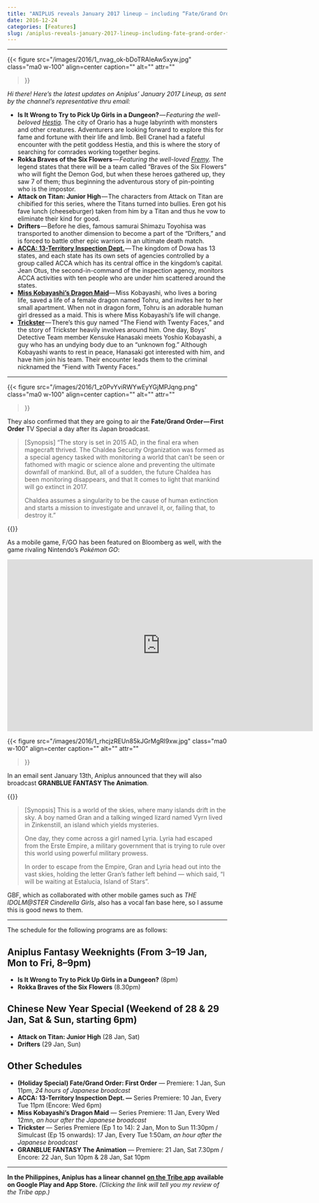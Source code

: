 ```yaml
---
title: "ANIPLUS reveals January 2017 lineup — including “Fate/Grand Order: First Order”"
date: 2016-12-24
categories: [Features]
slug: /aniplus-reveals-january-2017-lineup-including-fate-grand-order-first-order-626a6e4e1d28
---
```


* * *

{{< figure
  src="/images/2016/1_nvag_ok-bDoTRAleAw5xyw.jpg"
  class="ma0 w-100"
  align=center
  caption=""
  alt=""
  attr=""
>}}

_Hi there! Here’s the latest updates on Aniplus’ January 2017 Lineup, as sent by the channel’s representative thru email:_

- **Is It Wrong to Try to Pick Up Girls in a Dungeon?** — _Featuring the well-beloved_ [_Hestia_](https://myanimelist.net/character/93273/Hestia?q=hestia)_._ The city of Orario has a huge labyrinth with monsters and other creatures. Adventurers are looking forward to explore this for fame and fortune with their life and limb. Bell Cranel had a fateful encounter with the petit goddess Hestia, and this is where the story of searching for comrades working together begins.
- **Rokka Braves of the Six Flowers** — _Featuring the well-loved_ [_Fremy_](https://myanimelist.net/character/88577/Fremy_Speeddraw)_._ The legend states that there will be a team called “Braves of the Six Flowers” who will fight the Demon God, but when these heroes gathered up, they saw 7 of them; thus beginning the adventurous story of pin-pointing who is the impostor.
- **Attack on Titan: Junior High** — The characters from Attack on Titan are chibified for this series, where the Titans turned into bullies. Eren got his fave lunch (cheeseburger) taken from him by a Titan and thus he vow to eliminate their kind for good.
- **Drifters** — Before he dies, famous samurai Shimazu Toyohisa was transported to another dimension to become a part of the “Drifters,” and is forced to battle other epic warriors in an ultimate death match.
- [**ACCA: 13-Territory Inspection Dept.**](https://www.youtube.com/watch?v=ypVAKl5DJ94) — The kingdom of Dowa has 13 states, and each state has its own sets of agencies controlled by a group called ACCA which has its central office in the kingdom’s capital. Jean Otus, the second-in-command of the inspection agency, monitors ACCA activities with ten people who are under him scattered around the states.
- [**Miss Kobayashi’s Dragon Maid**](https://www.youtube.com/watch?v=xajYBLu2JMU)— Miss Kobayashi, who lives a boring life, saved a life of a female dragon named Tohru, and invites her to her small apartment. When not in dragon form, Tohru is an adorable human girl dressed as a maid. This is where Miss Kobayashi’s life will change.
- [**Trickster**](https://www.youtube.com/watch?v=pRVcXcnMd_8) — There’s this guy named “The Fiend with Twenty Faces,” and the story of Trickster heavily involves around him. One day, Boys’ Detective Team member Kensuke Hanasaki meets Yoshio Kobayashi, a guy who has an undying body due to an “unknown fog.” Although Kobayashi wants to rest in peace, Hanasaki got interested with him, and have him join his team. Their encounter leads them to the criminal nicknamed the “Fiend with Twenty Faces.”

* * *

{{< figure
  src="/images/2016/1_z0PvYviRWYwEyYGjMPJqng.png"
  class="ma0 w-100"
  align=center
  caption=""
  alt=""
  attr=""
>}}

They also confirmed that they are going to air the **Fate/Grand Order — First Order** TV Special a day after its Japan broadcast.

> \[Synopsis\] “The story is set in 2015 AD, in the final era when magecraft thrived. The Chaldea Security Organization was formed as a special agency tasked with monitoring a world that can’t be seen or fathomed with magic or science alone and preventing the ultimate downfall of mankind. But, all of a sudden, the future Chaldea has been monitoring disappears, and that It comes to light that mankind will go extinct in 2017.
> 
> Chaldea assumes a singularity to be the cause of human extinction and starts a mission to investigate and unravel it, or, failing that, to destroy it.”

{{<youtube ydJYF7CvFL4>}}

As a mobile game, F/GO has been featured on Bloomberg as well, with the game rivaling Nintendo’s _Pokémon GO_:

<iframe src="https://www.bloomberg.com/multimedia/api/embed/iframe?id=f4675cdc-f857-4975-ae1a-3dd636903ae5" allowscriptaccess="always" frameborder="0" height="394" width="700"></iframe>

{{< figure
  src="/images/2016/1_rhcjzREUn85kJGrMgRl9xw.jpg"
  class="ma0 w-100"
  align=center
  caption=""
  alt=""
  attr=""
>}}

In an email sent January 13th, Aniplus announced that they will also broadcast **GRANBLUE FANTASY The Animation**.

{{<youtube u_q9-hQUC6w>}}

> \[Synopsis\] This is a world of the skies, where many islands drift in the sky. A boy named Gran and a talking winged lizard named Vyrn lived in Zinkenstill, an island which yields mysteries.
> 
> One day, they come across a girl named Lyria. Lyria had escaped from the Erste Empire, a military government that is trying to rule over this world using powerful military prowess.
> 
> In order to escape from the Empire, Gran and Lyria head out into the vast skies, holding the letter Gran’s father left behind — which said, “I will be waiting at Estalucia, Island of Stars”.

GBF, which as collaborated with other mobile games such as _THE IDOLM@STER Cinderella Girls_, also has a vocal fan base here, so I assume this is good news to them.

* * *

The schedule for the following programs are as follows:

## Aniplus Fantasy Weeknights (From 3–19 Jan, Mon to Fri, 8–9pm)

- **Is It Wrong to Try to Pick Up Girls in a Dungeon?** (8pm)
- **Rokka Braves of the Six Flowers** (8.30pm)

## Chinese New Year Special (Weekend of 28 & 29 Jan, Sat & Sun, starting 6pm)

- **Attack on Titan: Junior High** (28 Jan, Sat)
- **Drifters** (29 Jan, Sun)

## Other Schedules

- **(Holiday Special) Fate/Grand Order: First Order** — Premiere: 1 Jan, Sun 11pm, _24 hours of Japanese broadcast_
- **ACCA: 13-Territory Inspection Dept. —** Series Premiere: 10 Jan, Every Tue 11pm (Encore: Wed 6pm)
- **Miss Kobayashi’s Dragon Maid** — Series Premiere: 11 Jan, Every Wed 12mn, _an hour after the Japanese broadcast_
- **Trickster** — Series Premiere (Ep 1 to 14): 2 Jan, Mon to Sun 11:30pm / Simulcast (Ep 15 onwards): 17 Jan, Every Tue 1:50am, _an hour after the Japanese broadcast_
- **GRANBLUE FANTASY The Animation** — Premiere: 21 Jan, Sat 7.30pm / Encore: 22 Jan, Sun 10pm & 28 Jan, Sat 10pm

* * *

**In the Philippines, Aniplus has a linear channel** [**on the Tribe app**](/live-and-on-demand-tv-with-tribe-3a3fa86b437a) **available on Google Play and App Store.** _(Clicking the link will tell you my review of the Tribe app.)_
